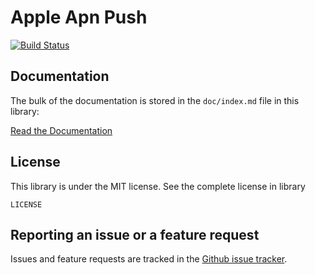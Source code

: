 Apple Apn Push
==============

[![Build Status](https://travis-ci.org/ZhukV/AppleApnPush.png?branch=master)](https://travis-ci.org/ZhukV/AppleApnPush)

Documentation
-------------

The bulk of the documentation is stored in the `doc/index.md` file in this library:

[Read the Documentation](https://github.com/ZhukV/AppleApnPush/blob/master/doc/index.md)

License
-------

This library is under the MIT license. See the complete license in library

```
LICENSE
```

Reporting an issue or a feature request
---------------------------------------

Issues and feature requests are tracked in the [Github issue tracker](https://github.com/ZhukV/AppleApnPush/issues).
